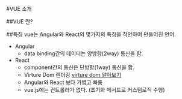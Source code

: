 #VUE 소개

##VUE 란?

##특징
vue는 Angular와 React의 몇가지의 특징을 착안하여 만들어진 언어.
* Angular
    * data binding간의 데이터는 양방향(2way) 통신을 함.
* React 
    * component간의 통신은 단방향(1way) 통신을 함.
    * Virture Dom 렌더링 [virture dom 알아보기](/zzangsuni/vue/src/master/5.%20vue%20dom/)
    * Angular와 React 보다 가볍고 빠름
    * vue.js에는 컨트롤러가 없다. (초기화 메서드로 커스텀로직 수행)